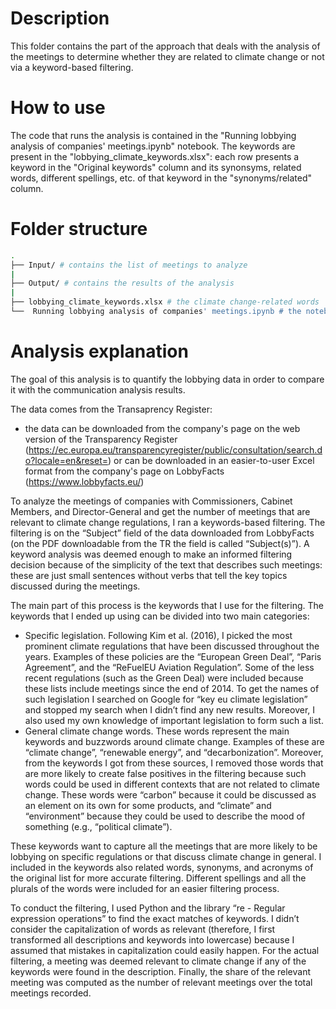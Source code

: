 # Description
This folder contains the part of the approach that deals with the analysis of the meetings to determine whether they are related to climate change or not via a keyword-based filtering.

# How to use
The code that runs the analysis is contained in the "Running lobbying analysis of companies' meetings.ipynb" notebook. The keywords are present in the "lobbying_climate_keywords.xlsx": each row presents a keyword in the "Original keywords" column and its synonsyms, related words, different spellings, etc. of that keyword in the "synonyms/related" column.

# Folder structure
``` bash
.
├── Input/ # contains the list of meetings to analyze 
|
├── Output/ # contains the results of the analysis
|
├── lobbying_climate_keywords.xlsx # the climate change-related words
└──  Running lobbying analysis of companies' meetings.ipynb # the notebook to use
```

# Analysis explanation
The goal of this analysis is to quantify the lobbying data in order to compare it with the communication analysis results.

The data comes from the Transaprency Register:
* the data can be downloaded from the company's page on the web version of the Transparency Register (https://ec.europa.eu/transparencyregister/public/consultation/search.do?locale=en&reset=) or can be downloaded in an easier-to-user Excel format from the company's page on LobbyFacts (https://www.lobbyfacts.eu/)

To analyze the meetings of companies with Commissioners, Cabinet Members, and Director-General and get the number of meetings that are relevant to climate change regulations, I ran a keywords-based filtering. The filtering is on the “Subject” field of the data downloaded from LobbyFacts (on the PDF downloadable from the TR the field is called “Subject(s)”). A keyword analysis was deemed enough to make an informed filtering decision because of the simplicity of the text that describes such meetings: these are just small sentences without verbs that tell the key topics discussed during the meetings.

The main part of this process is the keywords that I use for the filtering. The keywords that I ended up using can be divided into two main categories:
* Specific legislation. Following Kim et al. (2016), I picked the most prominent climate regulations that have been discussed throughout the years. Examples of these policies are the “European Green Deal”, “Paris Agreement”, and the “ReFuelEU Aviation Regulation”. Some of the less recent regulations (such as the Green Deal) were included because these lists include meetings since the end of 2014. To get the names of such legislation I searched on Google for “key eu climate legislation” and stopped my search when I didn’t find any new results. Moreover, I also used my own knowledge of important legislation to form such a list.
* General climate change words. These words represent the main keywords and buzzwords around climate change. Examples of these are “climate change”, “renewable energy”, and “decarbonization”. Moreover, from the keywords I got from these sources, I removed those words that are more likely to create false positives in the filtering because such words could be used in different contexts that are not related to climate change. These words were “carbon” because it could be discussed as an element on its own for some products, and “climate” and “environment” because they could be used to describe the mood of something (e.g., “political climate”).

These keywords want to capture all the meetings that are more likely to be lobbying on specific regulations or that discuss climate change in general. I included in the keywords also related words, synonyms, and acronyms of the original list for more accurate filtering. Different spellings and all the plurals of the words were included for an easier filtering process.

To conduct the filtering, I used Python and the library “re - Regular expression operations” to find the exact matches of keywords. I didn’t consider the capitalization of words as relevant (therefore, I first transformed all descriptions and keywords into lowercase) because I assumed that mistakes in capitalization could easily happen. For the actual filtering, a meeting was deemed relevant to climate change if any of the keywords were found in the description. Finally, the share of the relevant meeting was computed as the number of relevant meetings over the total meetings recorded.
